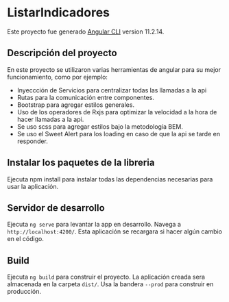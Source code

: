 # ListarIndicadores

Este proyecto fue generado [Angular CLI](https://github.com/angular/angular-cli) version 11.2.14.

## Descripción del proyecto

En este proyecto se utilizaron varias herramientas de angular para su mejor funcionamiento, como por ejemplo:
* Inyeccción de Servicios para centralizar todas las llamadas a la api
* Rutas para la comunicación entre componentes.
* Bootstrap para agregar estilos generales.
* Uso de los operadores de Rxjs para optimizar la velocidad a la hora de hacer llamadas a la api.
* Se uso scss para agregar estilos bajo la metodología BEM.
* Se uso el Sweet Alert para los loading en caso de que la api se tarde en responder.



## Instalar los paquetes de la libreria

Ejecuta npm install para instalar todas las dependencias necesarias para usar la aplicación.

## Servidor de desarrollo

Ejecuta `ng serve` para levantar la app en desarrollo. Navega a `http://localhost:4200/`. Esta aplicación se recargara si hacer algún cambio en el código.

## Build

Ejecuta `ng build` para construir el proyecto. La aplicación creada sera almacenada en la carpeta `dist/`. Usa la bandera `--prod` para construir en producción.
